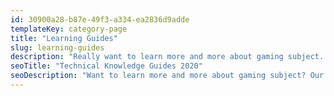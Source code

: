 ```yaml
---
id: 30900a28-b87e-49f3-a334-ea2836d9adde
templateKey: category-page
title: "Learning Guides"
slug: learning-guides
description: "Really want to learn more and more about gaming subject. Our learning guide section has covered all the possible topics that are necessary to have good knowledge of them. You will surely find all those topics here on this page that is a bit tricky for you to understand."
seoTitle: "Technical Knowledge Guides 2020"
seoDescription: "Want to learn more and more about gaming subject? Our learning guide section has covered all the topics that are necessary to have good knowledge of them."
---
```

